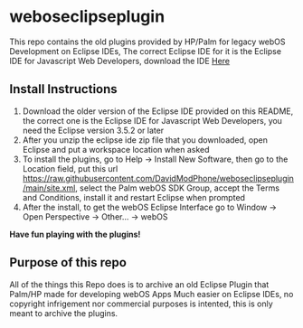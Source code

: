 # weboseclipseplugin
This repo contains the old plugins provided by HP/Palm for legacy webOS Development on Eclipse IDEs,
The correct Eclipse IDE for it is the Eclipse IDE for Javascript Web Developers, download the IDE [Here](https://www.eclipse.org/downloads/packages/release/indigo/sr2/eclipse-ide-javascript-web-developers)


## Install Instructions
1. Download the older version of the Eclipse IDE provided on this README, the correct one is the Eclipse IDE for Javascript Web Developers, you need the Eclipse version 3.5.2 or later
2. After you unzip the eclipse ide zip file that you downloaded, open Eclipse and put a workspace location when asked
3. To install the plugins, go to Help -> Install New Software, then go to the Location field, put this url https://raw.githubusercontent.com/DavidModPhone/weboseclipseplugin/main/site.xml, select the Palm webOS SDK Group, accept the Terms and Conditions, install it and restart Eclipse when prompted
4. After the install, to get the webOS Eclipse Interface go to Window -> Open Perspective -> Other... -> webOS

**Have fun playing with the plugins!**

## Purpose of this repo
All of the things this Repo does is to archive an old Eclipse Plugin that Palm/HP made for developing webOS Apps Much easier on Eclipse IDEs, no copyright infrigement nor commercial purposes is intented, this is only meant to archive the plugins.